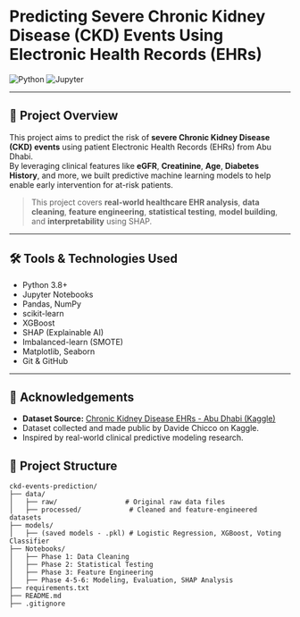 # Predicting Severe Chronic Kidney Disease (CKD) Events Using Electronic Health Records (EHRs)

![Python](https://img.shields.io/badge/Python-3.8%2B-blue)
![Jupyter](https://img.shields.io/badge/Jupyter-Notebook-orange)

---

## 📖 Project Overview

This project aims to predict the risk of **severe Chronic Kidney Disease (CKD) events** using patient Electronic Health Records (EHRs) from Abu Dhabi.  
By leveraging clinical features like **eGFR**, **Creatinine**, **Age**, **Diabetes History**, and more, we built predictive machine learning models to help enable early intervention for at-risk patients.

> This project covers **real-world healthcare EHR analysis**, **data cleaning**, **feature engineering**, **statistical testing**, **model building**, and **interpretability** using SHAP.

---

## 🛠️ Tools & Technologies Used

- Python 3.8+
- Jupyter Notebooks
- Pandas, NumPy
- scikit-learn
- XGBoost
- SHAP (Explainable AI)
- Imbalanced-learn (SMOTE)
- Matplotlib, Seaborn
- Git & GitHub

---

## 📢 Acknowledgements

- **Dataset Source:** [Chronic Kidney Disease EHRs - Abu Dhabi (Kaggle)](https://www.kaggle.com/datasets/davidechicco/chronic-kidney-disease-ehrs-abu-dhabi?resource=download)
- Dataset collected and made public by Davide Chicco on Kaggle.
- Inspired by real-world clinical predictive modeling research.

## 📂 Project Structure

```plaintext
ckd-events-prediction/
├── data/
│   ├── raw/                 # Original raw data files
│   ├── processed/            # Cleaned and feature-engineered datasets
├── models/
│   ├── (saved models - .pkl) # Logistic Regression, XGBoost, Voting Classifier
├── Notebooks/
│   ├── Phase 1: Data Cleaning
│   ├── Phase 2: Statistical Testing
│   ├── Phase 3: Feature Engineering
│   ├── Phase 4-5-6: Modeling, Evaluation, SHAP Analysis
├── requirements.txt
├── README.md
├── .gitignore




